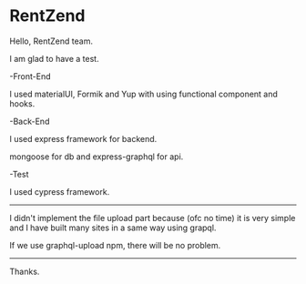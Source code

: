 # RentZend

Hello, RentZend team.

I am glad to have a test.

-Front-End

  I used materialUI, Formik and Yup with using functional component and hooks.
 
-Back-End

  I used express framework for backend.
  
  mongoose for db and express-graphql for api.
  
-Test

 I used cypress framework.
 
 
***** 

I didn't implement the file upload part because (ofc no time) it is very simple and I have built many sites in a same way using grapql.

If we use graphql-upload npm, there will be no problem.

*****


Thanks.
